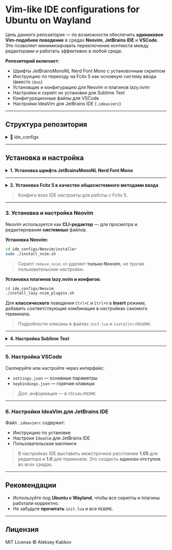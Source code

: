 # Vim-like IDE configurations for Ubuntu on Wayland

Цель данного репозитория — по возможности обеспечить **одинаковое Vim-подобное поведение** в средах **Neovim**, **JetBrains IDE** и **VSCode**. Это позволяет минимизировать переключение контекста между редакторами и работать эффективно в любой среде.

**Репозиторий включает:**

- Шрифты JetBrainsMonoNL Nerd Font Mono с установочным скриптом
- Инструкцию по переходу на Fcitx 5 как основную систему ввода (вместо `ibus`)
- Установщик и конфигурацию для Neovim и плагинов lazy.nvim
- Настройки и скрипт их установки для Sublime Text
- Конфигурационные файлы для VSCode
- Настройки IdeaVim для JetBrains IDE (`.ideavimrc`)

---

## Структура репозитория

<details>
  <summary>📁 ide_configs</summary>
  <pre>
├── JetBrainsMono
│   ├── install_font.sh                       # Скрипт установки шрифта в систему
│   ├── JetBrainsMonoNLNerdFontMono-*.ttf
│
├── Neovim
│   ├── init.lua                              # Основной конфиг Neovim с пояснениями по установке
│   ├── install_lazy.nvim_plugins.sh          # Скрипт установки плагинов lazy.nvim
│   ├── installer
│   │   ├── install_nvim.sh                   # Скрипт установки последней версии Neovim
│   │   ├── README
│   │   └── remove_nvim.sh                    # Удаление установленного Neovim (без очистки конфигурации)
│   └── lua
│       ├── config                            # Основные настройки: keymaps, options, загрузка lazy.nvim
│       │   ├── keymaps.lua
│       │   ├── lazy.lua
│       │   └── options.lua
│       └── plugins                           # Конфигурации отдельных плагинов Neovim
│           ├── langmapper.lua
│           ├── leap.lua
│           ├── lualine.lua
│           ├── mini.lua
│           ├── scrollbar.lua
│           └── windsurf.lua
│
├── README.md
│
├── SublimeText
│   ├── install_sublime_configs.sh            # Скрипт установки всех настроек Sublime Text
│   ├── kill_codeium_many_instances.sh        # Утилита для принудительного завершения зависших процессов Codeium
│   ├── README
│   └── sublime_configs                       # Файлы настроек Sublime Text
│       ├── comment_and_next_line.sublime-macro
│       ├── Default (Linux).sublime-keymap
│       ├── LSP.sublime-settings
│       ├── Package Control.sublime-settings
│       ├── Preferences.sublime-settings
│       ├── prettierd_format.sublime-settings
│       ├── Terminal.sublime-settings         # ИЗМЕНИТЬ НА ИМЯ ВАШЕГО ТЕРМИНАЛА
│       └── Terminus.sublime-build
│
└── VSCode                                    # Основные настройки: keybindings и settings
    ├── extensions-list.txt
    ├── keybindings.json
    ├── README
    └── settings.json
</pre
  >
</details>

---

## Установка и настройка

<details>
  <summary><strong>1. Установка шрифта JetBrainsMonoNL Nerd Font Mono</strong></summary>
  <br>

```bash
cd ide_configs/JetBrainsMono
sudo ./install_font.sh
```

> Убедитесь, что имя шрифта в настройках IDE и терминала указано точно: `JetBrainsMonoNL Nerd Font Mono`.

</details>

---

<details>
  <summary><strong>2. Установка Fcitx 5 в качестве общесистемного методами ввода</strong></summary>
  <br>

Для **стандартизации** системы ввода и настройти **автопереключения** неанглийских раскладок **при смене режимов** Vim (Normal, Insert, Visual) установите `fcitx5` вместо `ibus`:

```bash
sudo apt update
sudo apt install fcitx5
sudo apt purge ibus
sudo apt autoremove --purge
sudo apt full-upgrade
sudo apt autoclean
```

В настройках системы указать Fcitx 5 как предпочитаемый метод ввода.

> System -> Region & Language -> Manage Installed Languages -> Keyboard input method -> Fcitx 5

Добавить в конец файла `/etc/environment` строки:

```
INPUT_METHOD=fcitx
XMODIFIERS="@im=fcitx"
GTK_IM_MODULE=fcitx
QT_IM_MODULE=fcitx
```

Включить автозагрузку при старте системы:

```bash
sudo cp /usr/share/applications/org.fcitx.Fcitx5.desktop /etc/xdg/autostart/
```

Перезагрузить систему.

> Не забудь добавить в Fcitx 5 Configuration нужный метод ввода.

</details>

> Конфиги всех IDE настроеты для работы с Fcitx 5.

---

### 3. Установка и настройка Neovim

Neovim используется как **CLI-редактор** — для просмотра и редактирования **системных** файлов.

**Установка Neovim:**

```bash
cd ide_configs/Neovim/installer
sudo ./install_nvim.sh
```

> Скрипт `remove_nvim.sh` удаляет **только Neovim**, не трогая пользовательские настройки.

**Установка плагинов lazy.nvim и конфигов:**

```bash
cd ide_configs/Neovim
./install_lazy.nvim_plugins.sh
```

Для **классического** поведения `Ctrl+C` и `Ctrl+V` в **Insert** режиме, добавить соответствующие комбинации в настройках сакомого терминала.

> Подробности описаны в файлах `init.lua` и `installer/README`.

---

<details>
  <summary><strong>4. Настройка Sublime Text</strong></summary>
  <br>

Sublime Text используется как GUI-редактор **без Vim-режима** — для просмотра и редактирования **пользовательских** файлов.

> **ОСТОРОЖНО!** Устоновка через `install_sublime_config.sh` заменяет уже существующие настройки.

**Установка конфигурации:**

```bash
cd ide_configs/SublimeText
./install_sublime_config.sh
```

Установятся:

- Макрос для автоперехода на следующую строку при комментировании: `comment_and_next_line.sublime-macro`
- Горячие клавиши: `Default (Linux).sublime-keymap`
- Настройки пакетов: `Package Control.sublime-settings`
- Общие настройки: `Preferences.sublime-settings`
- Универсальный Builder через полноценный терминал: `Terminus.sublime-build` (при желании добавьте секцию для нужного языка)
- Конфигурационные файлы для корректной работы LSP и системного форматтера.

> Доп. информация — в `SublimeText/REDME`.

</details>

---

### 5. Настройка VSCode

Скопируйте или настройте через интерфейс:

- `settings.json` — основные параметры
- `keybindings.json` — горячие клавиши

> Доп. информация — в `VSCode/REDME`

---

### 6. Настройки IdeaVim для JetBrains IDE

Файл `.ideavimrc` содержит:

- Инструкцию по установке
- Настроки `IdeaVim` для JetBrains IDE
- Пользовательские маппинги

> В настройках IDE выставить межстрочное расстояние **1.05** для редактора и **1.0** для терминала. Это создасть **единсво отступов** во всех средах.

---

## Рекомендации

- Используйте под **Ubuntu с Wayland**, чтобы все скрипты и плагины работали корректно.
- Не забудьте **прочитать** `init.lua` и все `README`.

---

## Лицензия

MIT License © Aleksey Kabkov
